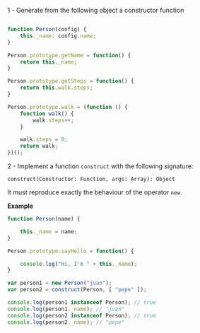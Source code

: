 1 - Generate from the following object a constructor function

```javascript

function Person(config) {
    this._name: config.name;
}

Person.prototype.getName = function() {
    return this._name;
}

Person.prototype.getSteps = function() {
    return this.walk.steps;
}

Person.prototype.walk = (function () {
    function walk() {
        walk.steps++;
    }

    walk.steps = 0;
    return walk;
})();


```

2 - Implement a function `construct` with the following signature:

`construct(Constructor: Function, args: Array): Object`

It must reproduce exactly the behaviour of the operator `new`.

**Example**

```javascript
function Person(name) {

    this._name = name;
}

Person.prototype.sayHello = function() {

    console.log("Hi, I'm " + this._name);
}

var person1 = new Person("juan");
var person2 = construct(Person, [ "pepe" ]);

console.log(person1 instanceof Person); // true
console.log(person1._name); // "juan"
console.log(person2 instanceof Person); // true
console.log(person2._name); // "pepe"
```
